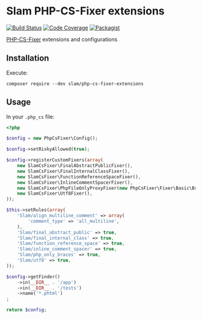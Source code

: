 # Slam PHP-CS-Fixer extensions

[![Build Status](https://travis-ci.org/Slamdunk/php-cs-fixer-extensions.svg?branch=master)](https://travis-ci.org/Slamdunk/php-cs-fixer-extensions)
[![Code Coverage](https://scrutinizer-ci.com/g/Slamdunk/php-cs-fixer-extensions/badges/coverage.png?b=master)](https://scrutinizer-ci.com/g/Slamdunk/php-cs-fixer-extensions/?branch=master)
[![Packagist](https://img.shields.io/packagist/v/slam/php-cs-fixer-extensions.svg)](https://packagist.org/packages/slam/php-cs-fixer-extensions)

[PHP-CS-Fixer](https://github.com/FriendsOfPHP/PHP-CS-Fixer) extensions and configurations

## Installation

Execute:

`composer require --dev slam/php-cs-fixer-extensions`

## Usage

In your `.php_cs` file:

```php
<?php

$config = new PhpCsFixer\Config();

$config->setRiskyAllowed(true);

$config->registerCustomFixers(array(
    new SlamCsFixer\FinalAbstractPublicFixer(),
    new SlamCsFixer\FinalInternalClassFixer(),
    new SlamCsFixer\FunctionReferenceSpaceFixer(),
    new SlamCsFixer\InlineCommentSpacerFixer(),
    new SlamCsFixer\PhpFileOnlyProxyFixer(new PhpCsFixer\Fixer\Basic\BracesFixer()),
    new SlamCsFixer\Utf8Fixer(),
));

$this->setRules(array(
    'Slam/align_multiline_comment' => array(
        'comment_type' => 'all_multiline',
    ),
    'Slam/final_abstract_public' => true,
    'Slam/final_internal_class' => true,
    'Slam/function_reference_space' => true,
    'Slam/inline_comment_spacer' => true,
    'Slam/php_only_braces' => true,
    'Slam/utf8' => true,
));

$config->getFinder()
    ->in(__DIR__ . '/app')
    ->in(__DIR__ . '/tests')
    ->name('*.phtml')
;

return $config;

```
